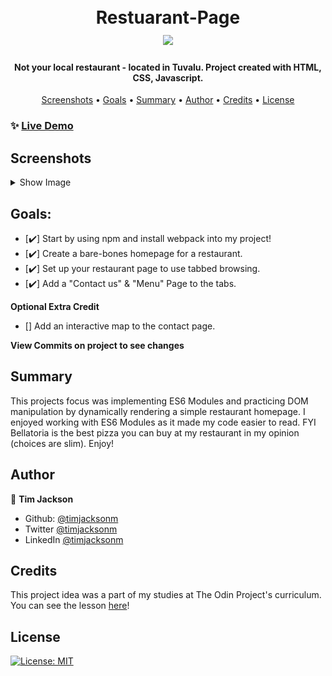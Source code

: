 <h1 align="center">
  <br>
  Restuarant-Page
  <br>
  <image src="dist/images/logo9.svg" width="150px"> 
</h1>

<h4 align="center">Not your local restaurant - located in Tuvalu. Project created with HTML, CSS, Javascript.</h4>

<p align="center">
  <a href="#screenshots">Screenshots</a> •
  <a href="#goals">Goals</a> •
  <a href="#summary">Summary</a> •
  <a href="#author">Author</a> •
    <a href="#credits">Credits</a> •
  <a href="#license">License</a>
</p>

### ✨ [Live Demo](https://timjacksonm.github.io/Restaurant-Page)
## Screenshots

<details>
  <summary>Show Image</summary>
  
  ![Static Home](dist/images/Home.png)
  The next two photos show responsive web design implementation for Iphone and Ipad.
  ![RWD Iphone](dist/images/MenuIphone.png)
  ![RWD Ipad](dist/images/MenuIpad.png)
</details>

## Goals:
- [✔️] Start by using npm and install webpack into my project!
- [✔️] Create a bare-bones homepage for a restaurant.
- [✔️] Set up your restaurant page to use tabbed browsing.
- [✔️] Add a "Contact us" & "Menu" Page to the tabs.

**Optional Extra Credit**
- [] Add an interactive map to the contact page.

**View Commits on project to see changes**


## Summary

This projects focus was implementing ES6 Modules and practicing DOM manipulation by dynamically rendering a simple restaurant homepage. I enjoyed working with ES6 Modules as it made my code easier to read. FYI Bellatoria is the best pizza you can buy at my restaurant in my opinion (choices are slim). Enjoy!

## Author

👤 **Tim Jackson**

- Github: [@timjacksonm](https://github.com/timjacksonm)
- Twitter [@timjacksonm](https://twitter.com/timjacksonm)
- LinkedIn [@timjacksonm](https://linkedin.com/in/timjacksonm)

## Credits

This project idea was a part of my studies at The Odin Project's curriculum. You can see the lesson <a href="https://www.theodinproject.com/paths/full-stack-javascript/courses/javascript/lessons/restaurant-page" target="_blank">here</a>!

## License

<p>
  <a href="https://choosealicense.com/licenses/mit/">
    <img alt="License: MIT" src="https://img.shields.io/badge/License-MIT-yellow.svg">
</p>
